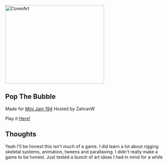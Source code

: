  <img width="315" height="250" alt="CoverArt" src="https://github.com/user-attachments/assets/84e403bf-9c4e-4693-9adc-be1b5d50a6e5" />

## Pop The Bubble
Made for [Mini Jam 194](https://itch.io/jam/mini-jam-194-toxic) Hosted by ZahranW

Play it [Here!](https://spectryl.itch.io/pop-the-bubble)

## Thoughts
Yeah I'll be honest this isn't much of a game.  I did learn a lot about rigging skeletal systems, animation, tweens and parallaxing.  I didn't really make a game to be honest.  Just tested a bunch of art ideas I had in mind for a while

